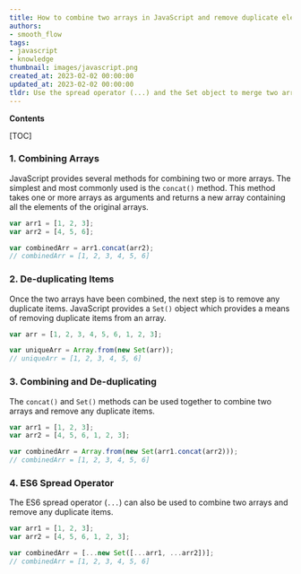 ```yaml
---
title: How to combine two arrays in JavaScript and remove duplicate elements
authors:
- smooth_flow
tags:
- javascript
- knowledge
thumbnail: images/javascript.png
created_at: 2023-02-02 00:00:00
updated_at: 2023-02-02 00:00:00
tldr: Use the spread operator (...) and the Set object to merge two arrays and de-duplicate items in JavaScript.
---
```


**Contents**

[TOC]

### 1. Combining Arrays

JavaScript provides several methods for combining two or more arrays. The simplest and most commonly used is the `concat()` method. This method takes one or more arrays as arguments and returns a new array containing all the elements of the original arrays.

```javascript
var arr1 = [1, 2, 3];
var arr2 = [4, 5, 6];

var combinedArr = arr1.concat(arr2);
// combinedArr = [1, 2, 3, 4, 5, 6]
```

### 2. De-duplicating Items

Once the two arrays have been combined, the next step is to remove any duplicate items. JavaScript provides a `Set()` object which provides a means of removing duplicate items from an array.

```javascript
var arr = [1, 2, 3, 4, 5, 6, 1, 2, 3];

var uniqueArr = Array.from(new Set(arr));
// uniqueArr = [1, 2, 3, 4, 5, 6]
```

### 3. Combining and De-duplicating

The `concat()` and `Set()` methods can be used together to combine two arrays and remove any duplicate items.

```javascript
var arr1 = [1, 2, 3];
var arr2 = [4, 5, 6, 1, 2, 3];

var combinedArr = Array.from(new Set(arr1.concat(arr2)));
// combinedArr = [1, 2, 3, 4, 5, 6]
```

### 4. ES6 Spread Operator

The ES6 spread operator (`...`) can also be used to combine two arrays and remove any duplicate items.

```javascript
var arr1 = [1, 2, 3];
var arr2 = [4, 5, 6, 1, 2, 3];

var combinedArr = [...new Set([...arr1, ...arr2])];
// combinedArr = [1, 2, 3, 4, 5, 6]
```
